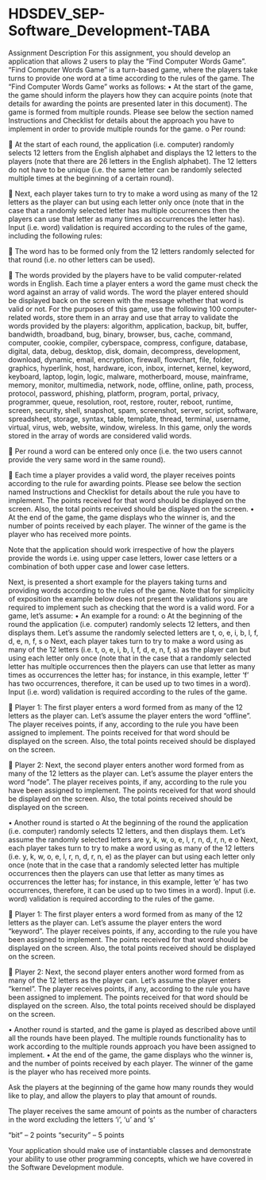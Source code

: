 # HDSDEV_SEP-Software_Development-TABA

Assignment Description
For this assignment, you should develop an application that allows 2 users to play the “Find Computer Words
Game”. “Find Computer Words Game” is a turn-based game, where the players take turns to provide one
word at a time according to the rules of the game.
The “Find Computer Words Game” works as follows:
• At the start of the game, the game should inform the players how they can acquire points (note that details
for awarding the points are presented later in this document). The game is formed from multiple rounds.
Please see below the section named Instructions and Checklist for details about the approach you
have to implement in order to provide multiple rounds for the game.
o Per round:

 At the start of each round, the application (i.e. computer) randomly selects 12 letters from the
English alphabet and displays the 12 letters to the players (note that there are 26 letters in the
English alphabet). The 12 letters do not have to be unique (i.e. the same letter can be randomly
selected multiple times at the beginning of a certain round).

 Next, each player takes turn to try to make a word using as many of the 12 letters as the player can
but using each letter only once (note that in the case that a randomly selected letter has multiple
occurrences then the players can use that letter as many times as occurrences the letter has). Input
(i.e. word) validation is required according to the rules of the game, including the following rules:

 The word has to be formed only from the 12 letters randomly selected for that round (i.e. no
other letters can be used).

 The words provided by the players have to be valid computer-related words in English. Each
time a player enters a word the game must check the word against an array of valid words. The
word the player entered should be displayed back on the screen with the message whether that
word is valid or not. For the purposes of this game, use the following 100 computer-related
words, store them in an array and use that array to validate the words provided by the players:
algorithm, application, backup, bit, buffer, bandwidth, broadband, bug, binary, browser, bus,
cache, command, computer, cookie, compiler, cyberspace, compress, configure, database,
digital, data, debug, desktop, disk, domain, decompress, development, download, dynamic,
email, encryption, firewall, flowchart, file, folder, graphics, hyperlink, host, hardware, icon,
inbox, internet, kernel, keyword, keyboard, laptop, login, logic, malware, motherboard, mouse,
mainframe, memory, monitor, multimedia, network, node, offline, online, path, process,
protocol, password, phishing, platform, program, portal, privacy, programmer, queue,
resolution, root, restore, router, reboot, runtime, screen, security, shell, snapshot, spam,
screenshot, server, script, software, spreadsheet, storage, syntax, table, template, thread,
terminal, username, virtual, virus, web, website, window, wireless. In this game, only the words
stored in the array of words are considered valid words.

 Per round a word can be entered only once (i.e. the two users cannot provide the very same
word in the same round).

 Each time a player provides a valid word, the player receives points according to the rule for
awarding points. Please see below the section named Instructions and Checklist for details
about the rule you have to implement. The points received for that word should be displayed on
the screen. Also, the total points received should be displayed on the screen.
• At the end of the game, the game displays who the winner is, and the number of points received by
each player. The winner of the game is the player who has received more points.

Note that the application should work irrespective of how the players provide the words i.e. using upper
case letters, lower case letters or a combination of both upper case and lower case letters.

Next, is presented a short example for the players taking turns and providing words according to the rules
of the game. Note that for simplicity of exposition the example below does not present the validations you
are required to implement such as checking that the word is a valid word. For a game, let’s assume:
• An example for a round:
o At the beginning of the round the application (i.e. computer) randomly selects 12 letters, and
then displays them. Let’s assume the randomly selected letters are t, o, e, i, b, l, f, d, e, n,
f, s 
o Next, each player takes turn to try to make a word using as many of the 12 letters (i.e. t, o,
e, i, b, l, f, d, e, n, f, s) as the player can but using each letter only once (note that in the
case that a randomly selected letter has multiple occurrences then the players can use that
letter as many times as occurrences the letter has; for instance, in this example, letter ‘f’ has
two occurrences, therefore, it can be used up to two times in a word). Input (i.e. word)
validation is required according to the rules of the game.

 Player 1: The first player enters a word formed from as many of the 12 letters as the
player can. Let’s assume the player enters the word “offline”. The player receives
points, if any, according to the rule you have been assigned to implement. The points
received for that word should be displayed on the screen. Also, the total points
received should be displayed on the screen.

 Player 2: Next, the second player enters another word formed from as many of the
12 letters as the player can. Let’s assume the player enters the word “node”. The
player receives points, if any, according to the rule you have been assigned to
implement. The points received for that word should be displayed on the screen.
Also, the total points received should be displayed on the screen.

• Another round is started
o At the beginning of the round the application (i.e. computer) randomly selects 12 letters, and
then displays them. Let’s assume the randomly selected letters are y, k, w, o, e, l, r, n, d, r,
n, e
o Next, each player takes turn to try to make a word using as many of the 12 letters (i.e. y, k,
w, o, e, l, r, n, d, r, n, e) as the player can but using each letter only once (note that in the
case that a randomly selected letter has multiple occurrences then the players can use that
letter as many times as occurrences the letter has; for instance, in this example, letter ‘e’ has
two occurrences, therefore, it can be used up to two times in a word). Input (i.e. word)
validation is required according to the rules of the game.

 Player 1: The first player enters a word formed from as many of the 12 letters as the
player can. Let’s assume the player enters the word “keyword”. The player receives
points, if any, according to the rule you have been assigned to implement. The points
received for that word should be displayed on the screen. Also, the total points
received should be displayed on the screen.

 Player 2: Next, the second player enters another word formed from as many of the
12 letters as the player can. Let’s assume the player enters “kernel”. The player
receives points, if any, according to the rule you have been assigned to implement.
The points received for that word should be displayed on the screen. Also, the total
points received should be displayed on the screen.

• Another round is started, and the game is played as described above until all the rounds have been
played. The multiple rounds functionality has to work according to the multiple rounds approach you
have been assigned to implement.
• At the end of the game, the game displays who the winner is, and the number of points received by
each player. The winner of the game is the player who has received more points.

Ask the players at the beginning of the game how many
rounds they would like to play, and allow the players to
play that amount of rounds.

The player receives the same amount of
points as the number of characters in the
word excluding the letters ‘i’, ‘u’ and ‘s’

“bit” – 2 points
“security” – 5 points

Your application should make use of instantiable classes and demonstrate your ability to use other
programming concepts, which we have covered in the Software Development module.
